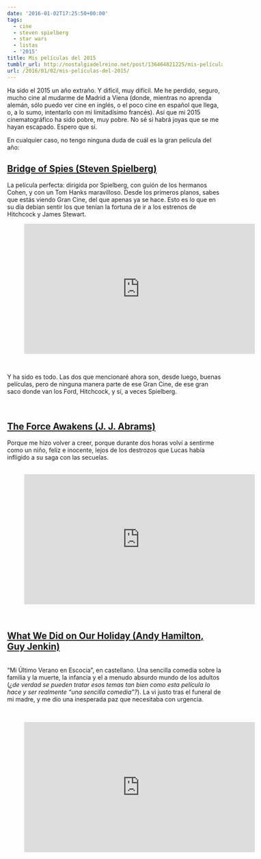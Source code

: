 ```yaml
---
date: '2016-01-02T17:25:50+00:00'
tags:
  - cine
  - steven spielberg
  - star wars
  - listas
  - '2015'
title: Mis películas del 2015
tumblr_url: http://nostalgiadelreino.net/post/136464821225/mis-películas-del-2015
url: /2016/01/02/mis-películas-del-2015/
---
```


<p>Ha sido el 2015 un año extraño. Y difícil, muy difícil. Me he perdido, seguro, mucho cine al mudarme de Madrid a Viena (donde, mientras no aprenda alemán, sólo puedo ver cine en inglés, o el poco cine en español que llega, o, a lo sumo, intentarlo con mi limitadísimo francés). Así que mi 2015 cinematográfico ha sido pobre, muy pobre. No sé si habrá joyas que se me hayan escapado. Espero que sí.</p><p>En cualquier caso, no tengo ninguna duda de cuál es la gran película del año:</p><h2><a href="http://www.imdb.com/title/tt3682448/">Bridge of Spies (Steven Spielberg)</a></h2><p>La película perfecta: dirigida por Spielberg, con guión de los hermanos Cohen, y con un Tom Hanks maravilloso. Desde los primeros planos, sabes que estás viendo Gran Cine, del que apenas ya se hace. Esto es lo que en su día debían sentir los que tenían la fortuna de ir a los estrenos de Hitchcock y James Stewart.</p><figure class="tmblr-embed tmblr-full" data-provider="youtube" data-orig-width="540" data-orig-height="304" data-url="https%3A%2F%2Fyoutu.be%2FmBBuzHrZBro"><iframe width="540" height="304" id="youtube_iframe" src="https://www.youtube.com/embed/mBBuzHrZBro?feature=oembed&amp;enablejsapi=1&amp;origin=https://safe.txmblr.com&amp;wmode=opaque" frameborder="0"></iframe></figure><p><br/></p><p>Y ha sido es todo. Las dos que mencionaré ahora son, desde luego, buenas películas, pero de ninguna manera parte de ese Gran Cine, de ese gran saco donde van los Ford, Hitchcock, y sí, a veces Spielberg.</p><p><br/></p><h2><a href="http://www.imdb.com/title/tt2488496">The Force Awakens (J. J. Abrams)</a></h2><p>Porque me hizo volver a creer, porque durante dos horas volví a sentirme como un niño, feliz e inocente, lejos de los destrozos que Lucas había infligido a su saga con las secuelas.<br/><br/></p><figure class="tmblr-embed tmblr-full" data-provider="youtube" data-orig-width="540" data-orig-height="304" data-url="https%3A%2F%2Fyoutu.be%2FsGbxmsDFVnE"><iframe width="540" height="304" src="https://www.youtube.com/embed/sGbxmsDFVnE?feature=oembed&amp;enablejsapi=1&amp;origin=https://safe.txmblr.com&amp;wmode=opaque" frameborder="0"></iframe></figure><p><br/></p><h2><a href="http://www.imdb.com/title/tt2725962">What We Did on Our Holiday (Andy Hamilton, Guy Jenkin)</a></h2><p><br/>“Mi Último Verano en Escocia”, en castellano. Una sencilla comedia sobre la familia y la muerte, la infancia y el a menudo absurdo mundo de los adultos (<i>¿de verdad se pueden tratar esos temas tan bien como esta película lo hace y ser realmente “una sencilla comedia”?</i>). La vi justo tras el funeral de mi madre, y me dio una inesperada paz que necesitaba con urgencia.</p><p><br/></p><figure class="tmblr-embed tmblr-full" data-provider="youtube" data-orig-width="540" data-orig-height="304" data-url="https%3A%2F%2Fyoutu.be%2FJ9Lp1DVXIrE"><iframe width="540" height="304" src="https://www.youtube.com/embed/J9Lp1DVXIrE?feature=oembed&amp;enablejsapi=1&amp;origin=https://safe.txmblr.com&amp;wmode=opaque" frameborder="0"></iframe></figure>